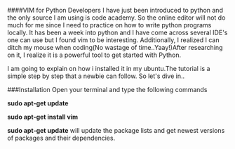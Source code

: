 
####VIM for Python Developers
 I have just been introduced to python and the only source I am using is code academy. So the online editor will not do much for me since I need to practice on how to write python programs locally. It has been a week into python and I have come across several IDE's one can use but I found vim to be interesting. Additionally, I realized I can ditch my mouse when coding(No wastage of time..Yaay!)After researching on it, I  realize it is a powerful tool to get started with Python. 
 
 I am going to explain on how i installed it in my ubuntu.The tutorial is a simple step by step that a newbie can follow. So let's dive in..

###Installation
Open your terminal and type the following commands 

**sudo apt-get update** 

**sudo apt-get install vim** 

**sudo apt-get update** will update the package lists and get newest versions of packages and their dependencies. 
